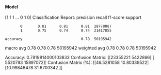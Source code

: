 #### Model
[1 1 1 ... 0 1 0]
Classification Report:
              precision    recall  f1-score   support

           0       0.81      0.81      0.81  28778087
           1       0.75      0.74      0.74  21417855

    accuracy                           0.78  50195942
   macro avg       0.78      0.78      0.78  50195942
weighted avg       0.78      0.78      0.78  50195942

Accuracy: 0.7819814000103833
Confusion Matrix:
[[23355221  5422866]
 [ 5520783 15897072]]
Confusion Matrix (%):
[[46.5281058  10.80339522]
 [10.99846478 31.6700342 ]]
